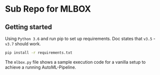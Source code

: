 # Sub Repo for MLBOX

## Getting started

Using `Python 3.6` and run pip to set up requirements. Doc states that `v3.5` - `v3.7` should work.

```bash
pip install -r requirements.txt
```

The `mlbox.py` file shows a sample execution code for a vanilla setup to achieve a running AutoML-Pipeline.
